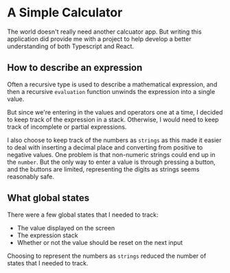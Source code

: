 # A Simple Calculator

The world doesn't really need another calcuator app. But writing this application did provide me with a project to help develop a better understanding of both Typescript and React. 

## How to describe an expression

Often a recursive type is used to describe a mathematical expression, and then a recursive `evaluation` function unwinds the expression into a single value. 

But since we're entering in the values and operators one at a time, I decided to keep track of the expression in a stack. Otherwise, I would need to keep track of incomplete or partial expressions. 

I also choose to keep track of the numbers as `strings` as this made it easier to deal with inserting a decimal place and converting from positive to negative values. One problem is that non-numeric strings could end up in the `number`. But the only way to enter a value is through pressing a button, and the buttons are limited, representing the digits as strings seems reasonably safe.

## What global states

There were a few global states that I needed to track:

* The value displayed on the screen
* The expression stack
* Whether or not the value should be reset on the next input

Choosing to represent the numbers as `strings` reduced the number of states that I needed to track. 
